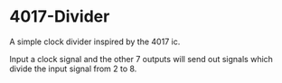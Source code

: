 # 4017-Divider

A simple clock divider inspired by the 4017 ic.

Input a clock signal and the other 7 outputs will send out signals which divide the input signal from 2 to 8.
